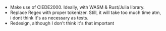 -   Make use of CIEDE2000. Ideally, with WASM & Rust/Julia library.
-   Replace Regex with proper tokenizer. Still, it will take too much time atm, i dont think it's as necessary as tests.
-   Redesign, although I don't think it's that important